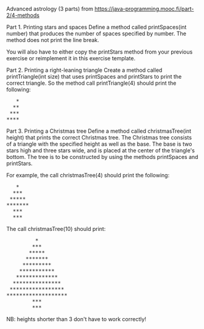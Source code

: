 Advanced astrology (3 parts) from https://java-programming.mooc.fi/part-2/4-methods

Part 1. Printing stars and spaces
Define a method called printSpaces(int number) that produces the number of spaces specified by number. The method does not print the line break.

You will also have to either copy the printStars method from your previous exercise or reimplement it in this exercise template.

Part 2. Printing a right-leaning triangle
Create a method called printTriangle(int size) that uses printSpaces and printStars to print the correct triangle. So the method call printTriangle(4) should print the following:

<pre>
   *
  **
 ***
****
</pre>

Part 3. Printing a Christmas tree
Define a method called christmasTree(int height) that prints the correct Christmas tree. 
The Christmas tree consists of a triangle with the specified height as well as the base. 
The base is two stars high and three stars wide, and is placed at the center of the triangle's bottom. The tree is to be constructed by using the methods printSpaces and printStars.

For example, the call christmasTree(4) should print the following:

<pre>
   *
  ***
 *****
*******
  ***
  ***
</pre>

The call christmasTree(10) should print:

<pre>
         *
        ***
       *****
      *******
     *********
    ***********
   *************
  ***************
 *****************
*******************
        ***
        ***
</pre>

NB: heights shorter than 3 don't have to work correctly!

